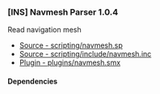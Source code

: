 ### [INS] Navmesh Parser 1.0.4

Read navigation mesh

 * [Source - scripting/navmesh.sp](https://github.com/jaredballou/insurgency-sourcemod/blob/master/scripting/navmesh.sp?raw=true)
 * [Source - scripting/include/navmesh.inc](https://github.com/jaredballou/insurgency-sourcemod/blob/master/scripting/include/navmesh.inc?raw=true)
 * [Plugin - plugins/navmesh.smx](https://github.com/jaredballou/insurgency-sourcemod/blob/master/plugins/navmesh.smx?raw=true)

#### Dependencies
